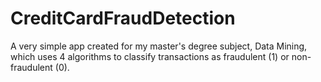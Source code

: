 # CreditCardFraudDetection
A very simple app created for my master's degree subject, Data Mining, which uses 4 algorithms to classify transactions as fraudulent (1) or non-fraudulent (0).
